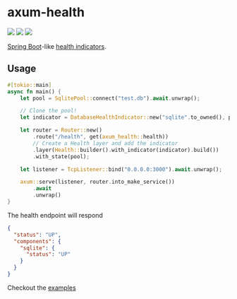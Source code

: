 # axum-health

<div>
<a href="https://github.com/alanbaumgartner/axum-health/actions/workflows/rust.yml"><img src="https://github.com/alanbaumgartner/axum-health/actions/workflows/rust.yml/badge.svg" /></a>
<a href="https://crates.io/crates/axum-health"><img src="https://img.shields.io/crates/v/axum-health.svg" /></a>
<a href="https://docs.rs/axum-health"><img src="https://docs.rs/axum-health/badge.svg" /></a>
</div>

[Spring Boot](https://spring.io/projects/spring-boot)-like [health indicators](https://docs.spring.io/spring-boot/api/rest/actuator/health.html).

## Usage

```rust
#[tokio::main]
async fn main() {
    let pool = SqlitePool::connect("test.db").await.unwrap();

    // Clone the pool!
    let indicator = DatabaseHealthIndicator::new("sqlite".to_owned(), pool.clone());

    let router = Router::new()
        .route("/health", get(axum_health::health))
        // Create a Health layer and add the indicator
        .layer(Health::builder().with_indicator(indicator).build())
        .with_state(pool);

    let listener = TcpListener::bind("0.0.0.0:3000").await.unwrap();

    axum::serve(listener, router.into_make_service())
        .await
        .unwrap()
}

```

The health endpoint will respond

```json
{
  "status": "UP",
  "components": {
    "sqlite": {
      "status": "UP"
    }
  }
}
```

Checkout the [examples](/examples)
